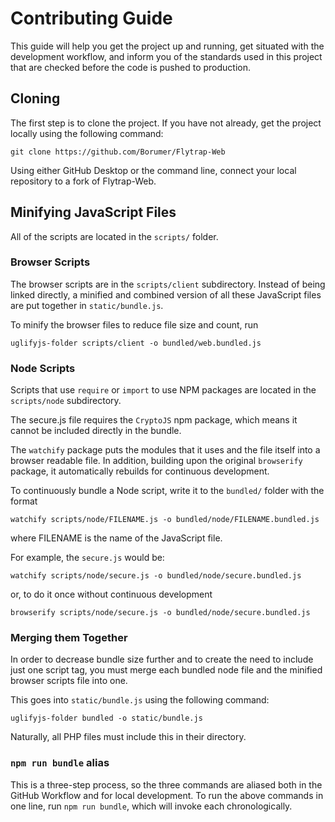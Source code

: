 # Contributing Guide

This guide will help you get the project up and running, get situated with the development workflow, and inform you of the standards used in this project that are checked before the code is pushed to production.

## Cloning

The first step is to clone the project. If you have not already, get the project locally using the following command:

`git clone https://github.com/Borumer/Flytrap-Web`

Using either GitHub Desktop or the command line, connect your local repository to a fork of Flytrap-Web.

## Minifying JavaScript Files

All of the scripts are located in the `scripts/` folder.

### Browser Scripts

The browser scripts are in the `scripts/client` subdirectory. Instead of being linked directly, a minified and combined version of all these JavaScript files are put together in `static/bundle.js`.

To minify the browser files to reduce file size and count, run

`uglifyjs-folder scripts/client -o bundled/web.bundled.js`

### Node Scripts

Scripts that use `require` or `import` to use NPM packages are located in the `scripts/node` subdirectory.

The secure.js file requires the `CryptoJS` npm package, which means it cannot be included directly in the bundle.

The `watchify` package puts the modules that it uses and the file itself into a browser readable file. In addition, building upon the original `browserify` package, it automatically rebuilds for continuous development.

To continuously bundle a Node script, write it to the `bundled/` folder with the format

`watchify scripts/node/FILENAME.js -o bundled/node/FILENAME.bundled.js`

where FILENAME is the name of the JavaScript file.

For example, the `secure.js` would be:

`watchify scripts/node/secure.js -o bundled/node/secure.bundled.js`

or, to do it once without continuous development

`browserify scripts/node/secure.js -o bundled/node/secure.bundled.js`

### Merging them Together

In order to decrease bundle size further and to create the need to include just one script tag, you must merge each bundled node file and the minified browser scripts file into one.

This goes into `static/bundle.js` using the following command:

`uglifyjs-folder bundled -o static/bundle.js`

Naturally, all PHP files must include this in their directory.

### `npm run bundle` alias

This is a three-step process, so the three commands are aliased both in the GitHub Workflow and for local development. To run the above commands in one line, run `npm run bundle`, which will invoke each chronologically.  

